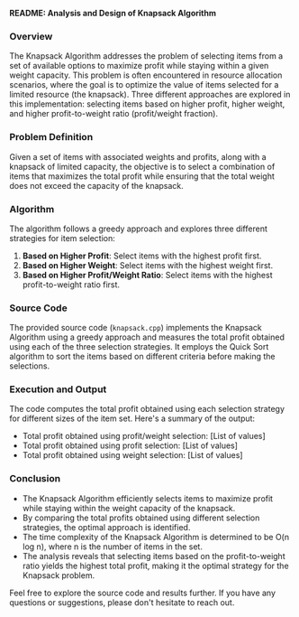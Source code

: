 **README: Analysis and Design of Knapsack Algorithm**

### Overview
The Knapsack Algorithm addresses the problem of selecting items from a set of available options to maximize profit while staying within a given weight capacity. This problem is often encountered in resource allocation scenarios, where the goal is to optimize the value of items selected for a limited resource (the knapsack). Three different approaches are explored in this implementation: selecting items based on higher profit, higher weight, and higher profit-to-weight ratio (profit/weight fraction). 

### Problem Definition
Given a set of items with associated weights and profits, along with a knapsack of limited capacity, the objective is to select a combination of items that maximizes the total profit while ensuring that the total weight does not exceed the capacity of the knapsack.

### Algorithm
The algorithm follows a greedy approach and explores three different strategies for item selection:
1. **Based on Higher Profit**: Select items with the highest profit first.
2. **Based on Higher Weight**: Select items with the highest weight first.
3. **Based on Higher Profit/Weight Ratio**: Select items with the highest profit-to-weight ratio first.

### Source Code
The provided source code (`knapsack.cpp`) implements the Knapsack Algorithm using a greedy approach and measures the total profit obtained using each of the three selection strategies. It employs the Quick Sort algorithm to sort the items based on different criteria before making the selections.

### Execution and Output
The code computes the total profit obtained using each selection strategy for different sizes of the item set. Here's a summary of the output:
- Total profit obtained using profit/weight selection: [List of values]
- Total profit obtained using profit selection: [List of values]
- Total profit obtained using weight selection: [List of values]

### Conclusion
- The Knapsack Algorithm efficiently selects items to maximize profit while staying within the weight capacity of the knapsack.
- By comparing the total profits obtained using different selection strategies, the optimal approach is identified.
- The time complexity of the Knapsack Algorithm is determined to be O(n log n), where n is the number of items in the set.
- The analysis reveals that selecting items based on the profit-to-weight ratio yields the highest total profit, making it the optimal strategy for the Knapsack problem.

Feel free to explore the source code and results further. If you have any questions or suggestions, please don't hesitate to reach out.
